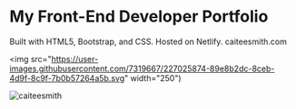 # My Front-End Developer Portfolio

Built with HTML5, Bootstrap, and CSS. Hosted on Netlify.
caiteesmith.com

<img src="https://user-images.githubusercontent.com/7319667/227025874-89e8b2dc-8ceb-4d9f-8c9f-7b0b57264a5b.svg" width="250")

![caiteesmith](https://user-images.githubusercontent.com/7319667/227025891-0ca6fdda-a1ca-4d9c-90ee-9c1dda41c4f0.png)
